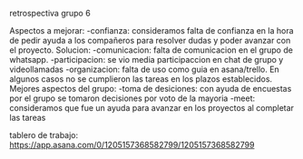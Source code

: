 retrospectiva grupo 6

Aspectos a mejorar:
-confianza: consideramos falta de confianza en la hora de pedir ayuda a los compañeros para resolver dudas y poder avanzar con el proyecto. Solucion: 
-comunicacion: falta de comunicacion en el grupo de whatsapp.
-participacion: se vio media participaccion en chat de grupo y videollamadas
-organizacion: falta de uso como guia en asana/trello. En algunos casos no se cumplieron las tareas en los plazos establecidos.
Mejores aspectos del grupo:
-toma de desiciones: con ayuda de encuestas por el grupo se tomaron decisiones por voto de la mayoria
-meet: consideramos que fue un ayuda para avanzar en los proyectos al completar las tareas

tablero de trabajo: https://app.asana.com/0/1205157368582799/1205157368582799
